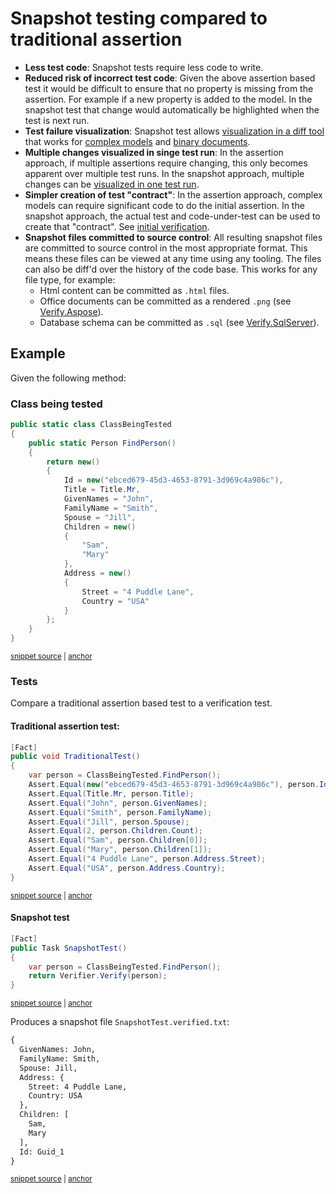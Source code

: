 <!--
GENERATED FILE - DO NOT EDIT
This file was generated by [MarkdownSnippets](https://github.com/SimonCropp/MarkdownSnippets).
Source File: /docs/mdsource/compared-to-assertion.source.md
To change this file edit the source file and then run MarkdownSnippets.
-->

# Snapshot testing compared to traditional assertion

  * **Less test code**: Snapshot tests require less code to write.
  * **Reduced risk of incorrect test code**: Given the above assertion based test it would be difficult to ensure that no property is missing from the assertion. For example if a new property is added to the model. In the snapshot test that change would automatically be highlighted when the test is next run.
  * **Test failure visualization**: Snapshot test allows [visualization in a diff tool](https://github.com/VerifyTests/DiffEngine) that works for [complex models](/docs/SecondDiff.png) and [binary documents](/docs/binary.md).
  * **Multiple changes visualized in singe test run**: In the assertion approach, if multiple assertions require changing, this only becomes apparent over multiple test runs. In the snapshot approach, multiple changes can be [visualized in one test run](/docs/SecondDiff.png).
  * **Simpler creation of test "contract"**: In the assertion approach, complex models can require significant code to do the initial assertion. In the snapshot approach, the actual test and code-under-test can be used to create that "contract". See [initial verification](#initial-verification).
  * **Snapshot files committed to source control**: All resulting snapshot files are committed to source control in the most appropriate format. This means these files can be viewed at any time using any tooling. The files can also be diff'd over the history of the code base. This works for any file type, for example:
    * Html content can be committed as `.html` files.
    * Office documents can be committed as a rendered `.png` (see [Verify.Aspose](https://github.com/VerifyTests/Verify.Aspose)).
    * Database schema can be committed as `.sql` (see [Verify.SqlServer](https://github.com/VerifyTests/Verify.SqlServer)).


## Example

Given the following method:


### Class being tested

<!-- snippet: ClassBeingTested -->
<a id='snippet-classbeingtested'></a>
```cs
public static class ClassBeingTested
{
    public static Person FindPerson()
    {
        return new()
        {
            Id = new("ebced679-45d3-4653-8791-3d969c4a986c"),
            Title = Title.Mr,
            GivenNames = "John",
            FamilyName = "Smith",
            Spouse = "Jill",
            Children = new()
            {
                "Sam",
                "Mary"
            },
            Address = new()
            {
                Street = "4 Puddle Lane",
                Country = "USA"
            }
        };
    }
}
```
<sup><a href='/src/TargetLibrary/ClassBeingTested.cs#L1-L26' title='Snippet source file'>snippet source</a> | <a href='#snippet-classbeingtested' title='Start of snippet'>anchor</a></sup>
<!-- endSnippet -->


### Tests

Compare a traditional assertion based test to a verification test.


#### Traditional assertion test:

<!-- snippet: TraditionalTest -->
<a id='snippet-traditionaltest'></a>
```cs
[Fact]
public void TraditionalTest()
{
    var person = ClassBeingTested.FindPerson();
    Assert.Equal(new("ebced679-45d3-4653-8791-3d969c4a986c"), person.Id);
    Assert.Equal(Title.Mr, person.Title);
    Assert.Equal("John", person.GivenNames);
    Assert.Equal("Smith", person.FamilyName);
    Assert.Equal("Jill", person.Spouse);
    Assert.Equal(2, person.Children.Count);
    Assert.Equal("Sam", person.Children[0]);
    Assert.Equal("Mary", person.Children[1]);
    Assert.Equal("4 Puddle Lane", person.Address.Street);
    Assert.Equal("USA", person.Address.Country);
}
```
<sup><a href='/src/Verify.Xunit.Tests/Snippets/CompareToAssert.cs#L4-L22' title='Snippet source file'>snippet source</a> | <a href='#snippet-traditionaltest' title='Start of snippet'>anchor</a></sup>
<!-- endSnippet -->


#### Snapshot test

<!-- snippet: SnapshotTest -->
<a id='snippet-snapshottest'></a>
```cs
[Fact]
public Task SnapshotTest()
{
    var person = ClassBeingTested.FindPerson();
    return Verifier.Verify(person);
}
```
<sup><a href='/src/Verify.Xunit.Tests/Snippets/CompareToAssert.cs#L24-L33' title='Snippet source file'>snippet source</a> | <a href='#snippet-snapshottest' title='Start of snippet'>anchor</a></sup>
<!-- endSnippet -->

Produces a snapshot file `SnapshotTest.verified.txt`:

<!-- snippet: CompareToAssert.SnapshotTest.verified.txt -->
<a id='snippet-CompareToAssert.SnapshotTest.verified.txt'></a>
```txt
{
  GivenNames: John,
  FamilyName: Smith,
  Spouse: Jill,
  Address: {
    Street: 4 Puddle Lane,
    Country: USA
  },
  Children: [
    Sam,
    Mary
  ],
  Id: Guid_1
}
```
<sup><a href='/src/Verify.Xunit.Tests/Snippets/CompareToAssert.SnapshotTest.verified.txt#L1-L14' title='Snippet source file'>snippet source</a> | <a href='#snippet-CompareToAssert.SnapshotTest.verified.txt' title='Start of snippet'>anchor</a></sup>
<!-- endSnippet -->
